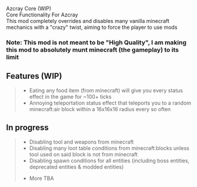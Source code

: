 Azcray Core (WIP) <br />
Core Functionality For Azcray <br />
This mod completely overrides and disables many vanilla minecraft mechanics with a "crazy" twist, aiming to force the player to use mods <br />
### Note: This mod is not meant to be "High Quality", I am making this mod to absolutely munt minecraft (the gameplay) to its limit <br />
## Features (WIP) <br />
> - Eating any food item (from minecraft) will give you every status effect in the game for ~100+ ticks <br />
> - Annoying teleportation status effect that teleports you to a random minecraft:air block within a 16x16x16 radius every so often <br />
## In progress <br />
> - Disabling tool and weapons from minecraft <br />
> - Disabling many loot table conditions from minecraft:blocks unless tool used on said block is not from minecraft <br />
> - Disabling spawn conditions for all entities (including boss entities, deprecated entities & modded entities) <br />
> + More TBA <br />